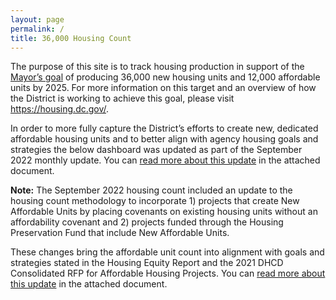 ```yaml
---
layout: page
permalink: /
title: 36,000 Housing Count
---
```

The purpose of this site is to track housing production in support of the <a href="https://planning.dc.gov/sites/default/files/dc/sites/op/page_content/attachments/2019-036%20Housing%20Initiative%20%285.9%29.pdf"> Mayor’s goal</a> of producing 36,000 new housing units and 12,000 affordable units by 2025.  For more information on this target and an overview of how the District is working to achieve this goal, please visit 
<a href=" https://housing.dc.gov/"> https://housing.dc.gov/</a>. 

In order to more fully capture the District’s efforts to create new, dedicated affordable housing units and to better align with agency housing goals and strategies the below dashboard was updated as part of the September 2022 monthly update. You can <a href="https://open.dc.gov/36000by2025/new_36k_12k_dashboard_interested_parties_memo_clean.pdf">read more about this update</a> in the attached document.   

<script type='text/javascript' src='https://dataviz1.dc.gov/javascripts/api/viz_v1.js'></script>
<div class='tableauPlaceholder' >
<object class='tableauViz' width='100%' height='6527' style='display:none;'>
<param name='host_url' value='https%3A%2F%2Fdataviz1.dc.gov%2F' /> 
<param name='embed_code_version' value='3' />
<param name='site_root' value='&#47;t&#47;OCTO' />
<param name='name' value='36K-Countdown-new-dashboard&#47;36k_12k_dashboard' />
<param name='tabs' value='false' />
<param name='toolbar' value='yes' />
<param name='showAppBanner' value='false' />
</object>
</div>            


<b>Note:</b> The September 2022 housing count included an update to the housing count methodology to incorporate 1) projects that create New Affordable Units by placing covenants on existing housing units without an affordability covenant and 2) projects funded through the Housing Preservation Fund that include New Affordable Units.

These changes bring the affordable unit count into alignment with goals and strategies stated in the Housing Equity Report and the 2021 DHCD Consolidated RFP for Affordable Housing Projects. You can <a href="https://open.dc.gov/36000by2025/new_36k_12k_dashboard_interested_parties_memo_clean.pdf">read more about this update</a> in the attached document.


